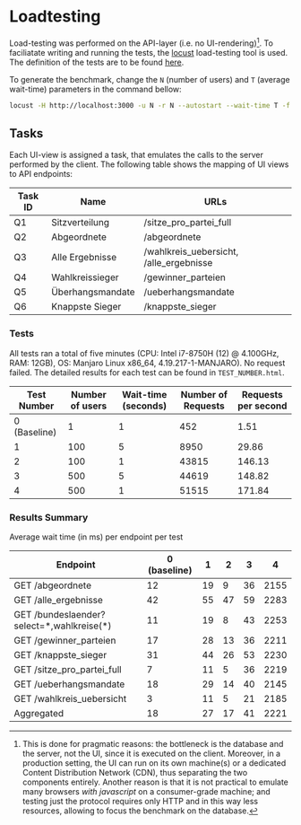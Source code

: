 # Loadtesting
Load-testing was performed on the API-layer (i.e. no UI-rendering)[^1]. To
faciliatate writing and running the tests, the [locust](https://locust.io/)
load-testing tool is used. The definition of the tests are to be found [here](load-tester.py).

To generate the benchmark, change the `N` (number of users) and `T` (average
wait-time) parameters in the command bellow:
``` sh
locust -H http://localhost:3000 -u N -r N --autostart --wait-time T -f load-tester.py
```

## Tasks
Each UI-view is assigned a task, that emulates the calls to the server performed
by the client. The following table shows the mapping of UI views to API
endpoints:

| Task ID | Name             | URLs                                    |
|---------|------------------|-----------------------------------------|
| Q1      | Sitzverteilung   | /sitze_pro_partei_full                  |
| Q2      | Abgeordnete      | /abgeordnete                            |
| Q3      | Alle Ergebnisse  | /wahlkreis_uebersicht, /alle_ergebnisse |
| Q4      | Wahlkreissieger  | /gewinner_parteien                      |
| Q5      | Überhangsmandate | /ueberhangsmandate                      |
| Q6      | Knappste Sieger  | /knappste_sieger                        |

### Tests
All tests ran a total of five minutes (CPU: Intel i7-8750H (12) @ 4.100GHz, RAM:
12GB), OS: Manjaro Linux x86_64, 4.19.217-1-MANJARO). No request failed. The
detailed results for each test can be found in `TEST_NUMBER.html`.

| Test Number  | Number of users | Wait-time (seconds) | Number of Requests | Requests per second |
|--------------|-----------------|---------------------|--------------------|---------------------|
| 0 (Baseline) | 1               | 1                   | 452                | 1.51                |
| 1            | 100             | 5                   | 8950               | 29.86               |
| 2            | 100             | 1                   | 43815              | 146.13              |
| 3            | 500             | 5                   | 44619              | 148.82              |
| 4            | 500             | 1                   | 51515              | 171.84              |

### Results Summary
Average wait time (in ms) per endpoint per test

| Endpoint                                    | 0 (baseline) | 1  | 2  | 3  | 4    |
|---------------------------------------------|--------------|----|----|----|------|
| GET /abgeordnete                            | 12           | 19 | 9  | 36 | 2155 |
| GET /alle_ergebnisse                        | 42           | 55 | 47 | 59 | 2283 |
| GET /bundeslaender?select=\*,wahlkreise(\*) | 11           | 19 | 8  | 43 | 2253 |
| GET /gewinner_parteien                      | 17           | 28 | 13 | 36 | 2211 |
| GET /knappste_sieger                        | 31           | 44 | 26 | 53 | 2230 |
| GET /sitze_pro_partei_full                  | 7            | 11 | 5  | 36 | 2219 |
| GET /ueberhangsmandate                      | 18           | 29 | 14 | 40 | 2145 |
| GET /wahlkreis_uebersicht                   | 3            | 11 | 5  | 21 | 2185 |
| Aggregated                                  | 18           | 27 | 17 | 41 | 2221 |


[^1]: This is done for pragmatic reasons: the bottleneck is the database and the
    server, not the UI, since it is executed on the client. Moreover, in a
    production setting, the UI can run on its own machine(s) or a dedicated
    Content Distribution Network (CDN), thus separating the two components
    entirely. Another reason is that it is not practical to emulate many
    browsers *with javascript* on a consumer-grade machine; and testing just the
    protocol requires only HTTP and in this way less resources, allowing to focus
    the benchmark on the database.
